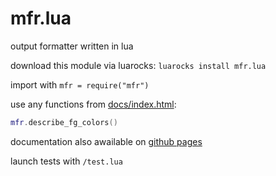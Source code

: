# mfr.lua

output formatter written in lua

download this module via luarocks: `luarocks install mfr.lua`

import with `mfr = require("mfr")`

use any functions from [docs/index.html](docs/index.html):
```lua
mfr.describe_fg_colors()
```

documentation also awailable on [github pages](https://mb6ockatf.github.io/mfr.lua/)

launch tests with `/test.lua`